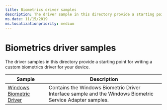 ```yaml
---
title: Biometrics driver samples
description: The driver sample in this directory provide a starting point for writing a custom biometrics driver for your device.
ms.date: 11/15/2019
ms.localizationpriority: medium
---
```


# Biometrics driver samples

The driver samples in this directory provide a starting point for writing a custom biometrics driver for your device.

| Sample | Description |
| --- | --- |
| [Windows Biometric Driver](/samples/microsoft/windows-driver-samples/windows-biometric-driver-samples-umdf-version-1) | Contains the Windows Biometric Driver Interface sample and the Windows Biometric Service Adapter samples. |
